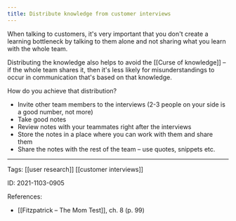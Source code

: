```yaml
---
title: Distribute knowledge from customer interviews
---
```


When talking to customers, it's very important that you don't create a learning bottleneck by talking to them alone and not sharing what you learn with the whole team.

Distributing the knowledge also helps to avoid the [[Curse of knowledge]] – if the whole team shares it, then it's less likely for misunderstandings to occur in communication that's based on that knowledge.

How do you achieve that distribution?
- Invite other team members to the interviews (2-3 people on your side is a good number, not more)
- Take good notes
- Review notes with your teammates right after the interviews
- Store the notes in a place where you can work with them and share them
- Share the notes with the rest of the team – use quotes, snippets etc.

---

Tags: [[user research]] [[customer interviews]]

ID: 2021-1103-0905

References:
- [[Fitzpatrick – The Mom Test]], ch. 8 (p. 99)
